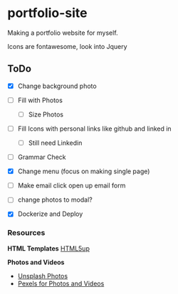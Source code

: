 # portfolio-site
Making a portfolio website for myself.

Icons are fontawesome, look into Jquery


## ToDo
* [x] Change background photo
* [ ] Fill with Photos
    * [ ] Size Photos
* [ ] Fill Icons with personal links like github and linked in
    * [ ] Still need Linkedin 
* [ ] Grammar Check
* [x] Change menu (focus on making single page)
* [ ] Make email click open up email form
* [ ] change photos to modal?
* [x] Dockerize and Deploy


### Resources
**HTML Templates**
[HTML5up](https://html5up.net/)


**Photos and Videos**
* [Unsplash Photos](https://unsplash.com/)
* [Pexels for Photos and Videos](https://www.pexels.com/search/videos/vacation%20beach%20/)